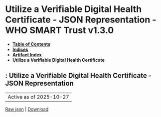 # Utilize a Verifiable Digital Health Certificate - JSON Representation - WHO SMART Trust v1.3.0

* [**Table of Contents**](toc.md)
* [**Indices**](indices.md)
* [**Artifact Index**](artifacts.md)
* **Utilize a Verifiable Digital Health Certificate**

## : Utilize a Verifiable Digital Health Certificate - JSON Representation

| |
| :--- |
| Active as of 2025-10-27 |

[Raw json](Requirements-UtilizeVDHC.json) | [Download](Requirements-UtilizeVDHC.json)

